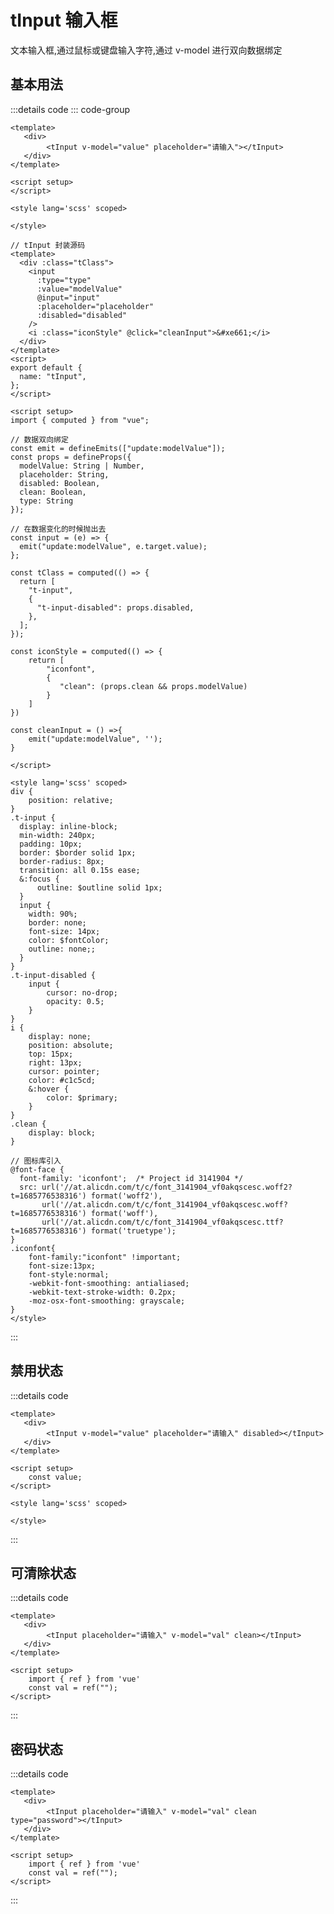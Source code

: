 # tInput 输入框
文本输入框,通过鼠标或键盘输入字符,通过 v-model 进行双向数据绑定

## 基本用法
<tInput placeholder="请输入"></tInput>

:::details code
::: code-group
```demo.vue
<template>
   <div>
        <tInput v-model="value" placeholder="请输入"></tInput>
   </div>
</template>

<script setup>
</script>

<style lang='scss' scoped>

</style>
```

```vue
// tInput 封装源码
<template>
  <div :class="tClass">
    <input
      :type="type"
      :value="modelValue"
      @input="input"
      :placeholder="placeholder"
      :disabled="disabled"
    />
    <i :class="iconStyle" @click="cleanInput">&#xe661;</i>
  </div>
</template>
<script>
export default {
  name: "tInput",
};
</script>

<script setup>
import { computed } from "vue";

// 数据双向绑定
const emit = defineEmits(["update:modelValue"]);
const props = defineProps({
  modelValue: String | Number,
  placeholder: String,
  disabled: Boolean,
  clean: Boolean,
  type: String
});

// 在数据变化的时候抛出去
const input = (e) => {
  emit("update:modelValue", e.target.value);
};

const tClass = computed(() => {
  return [
    "t-input",
    {
      "t-input-disabled": props.disabled,
    },
  ];
});

const iconStyle = computed(() => {
    return [
        "iconfont",
        {
           "clean": (props.clean && props.modelValue)
        }
    ]
})

const cleanInput = () =>{
    emit("update:modelValue", '');
}

</script>

<style lang='scss' scoped>
div {
    position: relative;
}
.t-input {
  display: inline-block;
  min-width: 240px;
  padding: 10px;
  border: $border solid 1px;
  border-radius: 8px;
  transition: all 0.15s ease;
  &:focus {
      outline: $outline solid 1px;
  }
  input {
    width: 90%;
    border: none;
    font-size: 14px;
    color: $fontColor;
    outline: none;;
  }
}
.t-input-disabled {
    input {
        cursor: no-drop;
        opacity: 0.5;
    }
}
i {
    display: none;
    position: absolute;
    top: 15px;
    right: 13px;
    cursor: pointer;
    color: #c1c5cd;
    &:hover {
        color: $primary;
    }
}
.clean {
    display: block;
}

// 图标库引入
@font-face {
  font-family: 'iconfont';  /* Project id 3141904 */
  src: url('//at.alicdn.com/t/c/font_3141904_vf0akqscesc.woff2?t=1685776538316') format('woff2'),
       url('//at.alicdn.com/t/c/font_3141904_vf0akqscesc.woff?t=1685776538316') format('woff'),
       url('//at.alicdn.com/t/c/font_3141904_vf0akqscesc.ttf?t=1685776538316') format('truetype');
}
.iconfont{
    font-family:"iconfont" !important;
    font-size:13px;
    font-style:normal;
    -webkit-font-smoothing: antialiased;
    -webkit-text-stroke-width: 0.2px;
    -moz-osx-font-smoothing: grayscale;
}
</style>
```
:::


## 禁用状态

<tInput placeholder="请输入" v-model="val" disabled></tInput>

:::details code
```vue
<template>
   <div>
        <tInput v-model="value" placeholder="请输入" disabled></tInput>
   </div>
</template>

<script setup>
    const value;
</script>

<style lang='scss' scoped>

</style>
```
:::


## 可清除状态
<tInput placeholder="请输入" v-model="val" clean></tInput>

:::details code
```vue
<template>
   <div>
        <tInput placeholder="请输入" v-model="val" clean></tInput>
   </div>
</template>

<script setup>
    import { ref } from 'vue'
    const val = ref("");
</script>

```
:::


## 密码状态
<tInput placeholder="请输入" v-model="val" clean type="password"></tInput>

:::details code
```vue
<template>
   <div>
        <tInput placeholder="请输入" v-model="val" clean type="password"></tInput>
   </div>
</template>

<script setup>
    import { ref } from 'vue'
    const val = ref("");
</script>

```
:::





<script setup>
    import { ref } from 'vue'
    const val = ref("");
</script>


